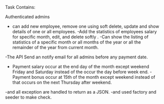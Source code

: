 Task Contains:

Authenticated admins
- can add new employee, remove one using soft delete, update and show details of one or all employees.
-Add the statistics of employees salary for specific month, edit, and delete softly .
-Can show the listing of statistics of a specific month or all months of the year or all the remainder of the year from current month.

-The API Send an notify email for all admins before any payment date.
- Payment salary occur at the end day of the month except weekend Friday and Saturday instead of the occur the day before week end. 
-Payment bonus occur at 15th of the month except weekend instead of that occurs on the next Thursday after weekend.




-and all exception are handled to return as a JSON.
-and used factory and seeder to make check.
